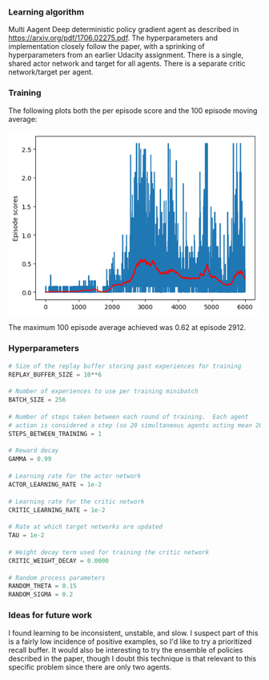 ### Learning algorithm

Multi Aagent Deep deterministic policy gradient agent as described in
  https://arxiv.org/pdf/1706.02275.pdf.  The hyperparameters and implementation
closely follow the paper, with a sprinking of hyperparameters from an earlier Udacity
assignment.  There is a single, shared actor network and target for all agents.
There is a separate critic network/target per agent.

### Training

The following plots both the per episode score and the 100 episode moving
average:

![alt Plot](scores.png)

The maximum 100 episode average achieved was 0.62 at episode 2912.

### Hyperparameters

```python
# Size of the replay buffer storing past experiences for training
REPLAY_BUFFER_SIZE = 10**6

# Number of experiences to use per training minibatch
BATCH_SIZE = 256

# Number of steps taken between each round of training.  Each agent
# action is considered a step (so 20 simultaneous agents acting mean 20 steps)
STEPS_BETWEEN_TRAINING = 1

# Reward decay
GAMMA = 0.99

# Learning rate for the actor network
ACTOR_LEARNING_RATE = 1e-2

# Learning rate for the critic network
CRITIC_LEARNING_RATE = 1e-2

# Rate at which target networks are updated
TAU = 1e-2

# Weight decay term used for training the critic network
CRITIC_WEIGHT_DECAY = 0.0000

# Random process parameters
RANDOM_THETA = 0.15
RANDOM_SIGMA = 0.2
```

### Ideas for future work

I found learning to be inconsistent, unstable, and slow.  I suspect part of this
is a fairly low incidence of positive examples, so I'd like to try a
prioritized recall buffer.  It would also be interesting to try the ensemble
of policies described in the paper, though I doubt this technique is that
relevant to this specific problem since there are only two agents.
